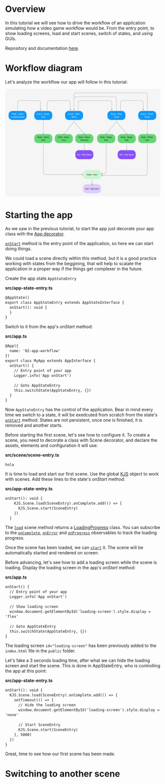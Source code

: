 # Overview
In this tutorial we will see how to drive the workflow of an application simulating how a video game workflow would be. From the entry point, to show loading screens,  load and start scenes, switch of states, and using GUIs.

Repository and documentation [here](https://github.com/khanonjs/khanon.js-tutorials/tree/main/02-app-workflow).

# Workflow diagram

Let's analyze the workflow our app will follow in this tutorial:

![App worfflow](https://github.com/khanonjs/khanon.js-tutorials/blob/main/03-app-workflow/workflow-diagram.jpg?raw=true "App worfflow")

# Starting the app

As we saw in the previous tutorial, to start the app just decorate your app class with the [App decorator](https://khanonjs.com/api-docs/functions/decorators_app.App.html).

[`onStart`](https://khanonjs.com/api-docs/classes/decorators_app.AppInterface.html#onStart) method is the entry point of the application, so here we can start doing things.

We could load a scene directly within this method, but it is a good practice working with states from the beggining, that will help to scalate the application in a proper way if the things get complexer in the future.

Create the app state `AppStateEntry`

**src/app-state-entry.ts**
```
@AppState()
export class AppStateEntry extends AppStateInterface {
  onStart(): void {
  }
}
```

Switch to it from the app's *onStart* method:

**src/app.ts**
```
@App({
  name: '02-app-workflow'
})
export class MyApp extends AppInterface {
  onStart() {
    // Entry point of your app
    Logger.info('App onStart')

    // Goto AppStateEntry
    this.switchState(AppStateEntry, {})
  }
}
```

Now `AppStateEntry` has the control of the application. Bear in mind every time we switch to a state, it will be exedcuted from scratch from the state's [`onStart`](https://khanonjs.com/api-docs/classes/decorators_app_app_state.AppStateInterface.html#onStart) method. States are not persistent, once one is finished, it is removed and another starts.

Before starting the first scene, let's see how to configure it. To create a scene, you need to decorate a class with Scene decorator, and declare the assets, elements and configuration it will use:

**src/scene/scene-entry.ts**
```
hola
```

It is time to load and start our first scene. Use the global [KJS](https://khanonjs.com/api-docs/modules/kjs.KJS.html) object to work with scenes. Add these lines to the state's *onStart* method:

**src/app-state-entry.ts**
```
onStart(): void {
    KJS.Scene.load(SceneEntry).onComplete.add(() => {
      KJS.Scene.start(SceneEntry)
    })
  }
```

The [`load`](https://khanonjs.com/api-docs/functions/kjs.KJS.Scene.load.html) scene method returns a [LoadingProgress](https://khanonjs.com/api-docs/classes/base_loading_progress.LoadingProgress.html) class. You can subscribe to the [`onComplete`](https://khanonjs.com/api-docs/classes/base_loading_progress.LoadingProgress.html#onComplete), [`onError`](https://khanonjs.com/api-docs/classes/base_loading_progress.LoadingProgress.html#onError) and [`onProgress`](https://khanonjs.com/api-docs/classes/base_loading_progress.LoadingProgress.html#onProgress) observables to track the loading progress.

Once the scene has been loaded, we can [`start`](https://khanonjs.com/api-docs/functions/kjs.KJS.Scene.start.html) it. The scene will be automatically started and rendered on screen.

Before advancing, let's see how to add a loading screen while the scene is loading. Display the loading screen in the app's *onStart* method:

**src/app.ts**
```
onStart() {
  // Entry point of your app
  Logger.info('App onStart')

  // Show loading screen
  window.document.getElementById('loading-screen').style.display = 'flex'

  // Goto AppStateEntry
  this.switchState(AppStateEntry, {})
}
```

The loading screen `id="loading-screen"` has been previously added to the `index.html` file in the `public` folder.

Let's fake a 3 seconds loading time, after what we can hide the loading screen and start the scene. This is done in AppStateEntry, who is controlling the app at this point:

**src/app-state-entry.ts**
```
onStart(): void {
  KJS.Scene.load(SceneEntry).onComplete.add(() => {
    setTimeout(() => {
      // Hide the loading screen
      window.document.getElementById('loading-screen').style.display = 'none'

      // Start SceneEntry
      KJS.Scene.start(SceneEntry)
    }, 5000)
  })
}
```

Great, time to see how our first scene has been made.

# Switching to another scene




